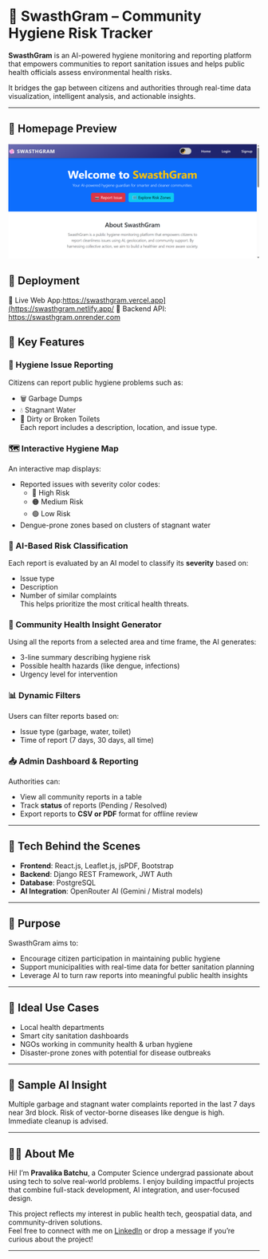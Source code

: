 # 🧼 SwasthGram – Community Hygiene Risk Tracker

**SwasthGram** is an AI-powered hygiene monitoring and reporting platform that empowers communities to report sanitation issues and helps public health officials assess environmental health risks.

It bridges the gap between citizens and authorities through real-time data visualization, intelligent analysis, and actionable insights.

---

## 📸 Homepage Preview

![SwasthGram Homepage](./screenshots/homepage.png)


## 🚀 Deployment
🔗 Live Web App:https://swasthgram.vercel.app](https://swasthgram.netlify.app/
🔗 Backend API: https://swasthgram.onrender.com



## 🌟 Key Features

### 📍 Hygiene Issue Reporting
Citizens can report public hygiene problems such as:
- 🗑️ Garbage Dumps
- 💧 Stagnant Water
- 🚽 Dirty or Broken Toilets  
Each report includes a description, location, and issue type.

### 🗺️ Interactive Hygiene Map
An interactive map displays:
- Reported issues with severity color codes:
  - 🔴 High Risk
  - 🟠 Medium Risk
  - 🟢 Low Risk
- Dengue-prone zones based on clusters of stagnant water

### 🤖 AI-Based Risk Classification
Each report is evaluated by an AI model to classify its **severity** based on:
- Issue type
- Description
- Number of similar complaints  
This helps prioritize the most critical health threats.

### 🧠 Community Health Insight Generator
Using all the reports from a selected area and time frame, the AI generates:
- 3-line summary describing hygiene risk
- Possible health hazards (like dengue, infections)
- Urgency level for intervention

### 📊 Dynamic Filters
Users can filter reports based on:
- Issue type (garbage, water, toilet)
- Time of report (7 days, 30 days, all time)

### 📥 Admin Dashboard & Reporting
Authorities can:
- View all community reports in a table
- Track **status** of reports (Pending / Resolved)
- Export reports to **CSV or PDF** format for offline review

---

## 🧱 Tech Behind the Scenes

- **Frontend**: React.js, Leaflet.js, jsPDF, Bootstrap
- **Backend**: Django REST Framework, JWT Auth
- **Database**: PostgreSQL
- **AI Integration**: OpenRouter AI (Gemini / Mistral models)

---

## 📌 Purpose

SwasthGram aims to:
- Encourage citizen participation in maintaining public hygiene
- Support municipalities with real-time data for better sanitation planning
- Leverage AI to turn raw reports into meaningful public health insights

---

## 📍 Ideal Use Cases

- Local health departments
- Smart city sanitation dashboards
- NGOs working in community health & urban hygiene
- Disaster-prone zones with potential for disease outbreaks

---

## 🧪 Sample AI Insight

 Multiple garbage and stagnant water complaints reported in the last 7 days near 3rd block. Risk of vector-borne diseases like dengue is high. Immediate cleanup is advised.

---

## 🙋‍♀️ About Me

Hi! I’m **Pravalika Batchu**, a Computer Science undergrad passionate about using tech to solve real-world problems. I enjoy building impactful projects that combine full-stack development, AI integration, and user-focused design.

This project reflects my interest in public health tech, geospatial data, and community-driven solutions.  
Feel free to connect with me on [LinkedIn](https://www.linkedin.com/in/pravalikabatchu) or drop a message if you’re curious about the project!

---
